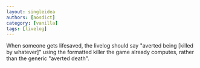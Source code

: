 ```yaml
---
layout: singleidea
authors: [aosdict]
category: [vanilla]
tags: [livelog]
---
```

When someone gets lifesaved, the livelog should say "averted being [killed by whatever]" using the formatted killer the game already computes, rather than the generic "averted death".
